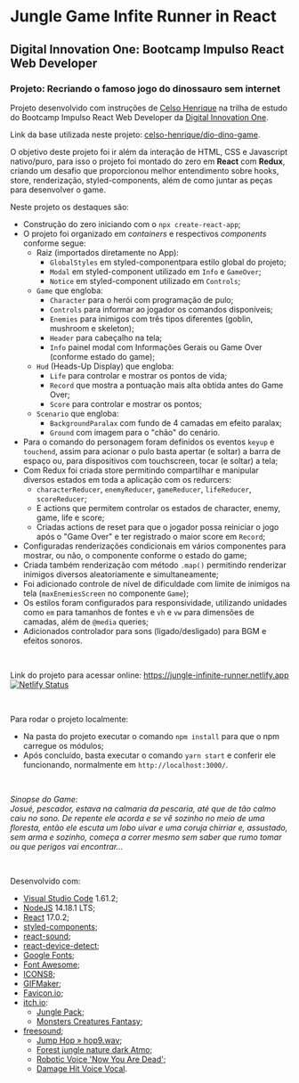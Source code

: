 # Jungle Game Infite Runner in React
## Digital Innovation One: Bootcamp Impulso React Web Developer
### Projeto: Recriando o famoso jogo do dinossauro sem internet

Projeto desenvolvido com instruções de [Celso Henrique](https://www.linkedin.com/in/devfrontend/) na trilha de estudo do Bootcamp Impulso React Web Developer da [Digital Innovation One](https://digitalinnovation.one/).

Link da base utilizada neste projeto: [celso-henrique/dio-dino-game](https://github.com/celso-henrique/dio-dino-game).

O objetivo deste projeto foi ir além da interação de HTML, CSS e Javascript nativo/puro, para isso o projeto foi montado do zero em **React** com **Redux**, criando um desafio que proporcionou melhor entendimento sobre hooks, store, renderização, styled-components, além de como juntar as peças para desenvolver o game.

Neste projeto os destaques são:
* Construção do zero iniciando com o `npx create-react-app`;
* O projeto foi organizado em *containers* e respectivos *components* conforme segue:
  * Raiz (importados diretamente no App):
    * `GlobalStyles` em styled-componentpara estilo global do projeto;
    * `Modal` em styled-component utilizado em `Info` e `GameOver`;
    * `Notice` em styled-component utilizado em `Controls`;
  * `Game` que engloba:
    * `Character` para o herói com programação de pulo;
    * `Controls` para informar ao jogador os comandos disponíveis;
    * `Enemies` para inimigos com três tipos diferentes (goblin, mushroom e skeleton);
    * `Header` para cabeçalho na tela;
    * `Info` painel modal com Informações Gerais ou Game Over (conforme estado do game);
  * `Hud` (Heads-Up Display) que engloba:
    * `Life` para controlar e mostrar os pontos de vida;
    * `Record` que mostra a pontuação mais alta obtida antes do Game Over;
    * `Score` para controlar e mostrar os pontos;
  * `Scenario` que engloba:
    * `BackgroundParalax` com fundo de 4 camadas em efeito paralax;
    * `Ground` com imagem para o "chão" do cenário.
* Para o comando do personagem foram definidos os eventos `keyup` e `touchend`, assim para acionar o pulo basta apertar (e soltar) a barra de espaço ou, para dispositivos com touchscreen, tocar (e soltar) a tela;
* Com Redux foi criada store permitindo compartilhar e manipular diversos estados em toda a aplicação com os redurcers:
  * `characterReducer`, `enemyReducer`, `gameReducer`,  `lifeReducer`, `scoreReducer`;
  * E actions que permitem controlar os estados de character, enemy, game, life e score;
  * Criadas actions de reset para que o jogador possa reiniciar o jogo após o "Game Over" e ter registrado o maior score em `Record`;
* Configuradas renderizações condicionais em vários componentes para mostrar, ou não, o componente conforme o estado do game;
* Criada também renderização com método `.map()` permitindo renderizar inimigos diversos aleatoriamente e simultaneamente;  
* Foi adicionado controle de nível de dificuldade com limite de inimigos na tela (`maxEnemiesScreen` no componente `Game`);
* Os estilos foram configurados para responsividade, utilizando unidades como `em` para tamanhos de fontes e `vh` e `vw` para dimensões de camadas, além de `@media` queries;
* Adicionados controlador para sons (ligado/desligado) para BGM e efeitos sonoros.

&nbsp;

Link do projeto para acessar online: https://jungle-infinite-runner.netlify.app <br/>
[![Netlify Status](https://api.netlify.com/api/v1/badges/9b3537f4-890c-41ab-9c91-44ae3e1ff0d1/deploy-status)](https://app.netlify.com/sites/jungle-infinite-runner/deploys)

&nbsp;

Para rodar o projeto localmente:
* Na pasta do projeto executar o comando `npm install` para que o npm carregue os módulos;
* Após concluído, basta executar o comando `yarn start` e conferir ele funcionando, normalmente em `http://localhost:3000/`.

&nbsp;

*Sinopse do Game:*<br/>
*Josué, pescador, estava na calmaria da pescaria, até que de tão calmo caiu no sono. De repente ele acorda e se vê sozinho no meio de uma floresta, então ele escuta um lobo uivar e uma coruja chirriar e, assustado, sem arma e sozinho, começa a correr mesmo sem saber que rumo tomar ou que perigos vai encontrar...*

&nbsp;

Desenvolvido com:
* [Visual Studio Code](https://code.visualstudio.com/) 1.61.2;
* [NodeJS](https://nodejs.org/en/) 14.18.1 LTS;
* [React](https://reactjs.org/) 17.0.2;
* [styled-components](https://styled-components.com/);
* [react-sound](https://www.npmjs.com/package/react-sound);
* [react-device-detect](https://www.npmjs.com/package/react-device-detect);
* [Google Fonts](https://fonts.google.com/);
* [Font Awesome](https://fontawesome.com/);
* [ICONS8](https://icons8.com/);
* [GIFMaker](https://www.gifmaker.me/);
* [Favicon.io](https://favicon.io/);
* [itch.io](https://itch.io/):
  * [Jungle Pack](https://jesse-m.itch.io/jungle-pack);
  * [Monsters Creatures Fantasy](https://luizmelo.itch.io/monsters-creatures-fantasy);
* [freesound](https://freesound.org/);
  * [Jump Hop » hop9.wav](https://freesound.org/people/felixyadomi/sounds/456373/);
  * [Forest jungle nature dark Atmo](https://freesound.org/people/felixyadomi/sounds/456371/);
  * [Robotic Voice 'Now You Are Dead'](https://freesound.org/people/MuzoTV/sounds/384903/);
  * [Damage Hit Voice Vocal](https://freesound.org/people/dersuperanton/sounds/437651/).